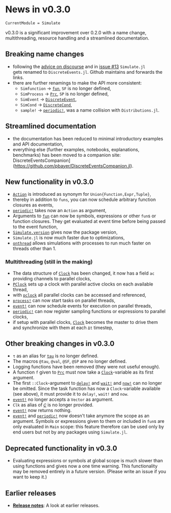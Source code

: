 # News in v0.3.0

```@meta
CurrentModule = Simulate
```
v0.3.0 is a significant improvement over 0.2.0 with a name change,
multithreading, resource handling and a streamlined documentation.

## Breaking name changes
- following the [advice on discourse](https://discourse.julialang.org/t/simulate-v0-2-0-a-julia-package-for-discrete-event-simulation/31822) and in
  [issue #13](https://github.com/pbayer/Simulate.jl/issues/13) `Simulate.jl`  
  gets renamed to `DiscreteEvents.jl`. Github maintains and forwards the links.
- there are further renamings to make the API more consistent:
  - `Simfunction` → [`fun`](@ref), `SF` is no longer defined,
  - `SimProcess` → [`Prc`](@ref), `SP` is no longer defined,
  - `SimEvent` → [`DiscreteEvent`](@ref),
  - `SimCond` → [`DiscreteCond`](@ref),
  - `sample!` → [`periodic!`](@ref), was a name collision with `Distributions.jl`.

## Streamlined documentation
- the documentation has been reduced to minimal introductory examples and API
  documentation,
- everything else (further examples, notebooks, explanations, benchmarks) has
  been moved to a companion site: DiscreteEventsCompanion](https://github.com/pbayer/DiscreteEventsCompanion.jl).

## New functionality in v0.3.0
- [`Action`](@ref) is introduced as synonym for `Union{Function,Expr,Tuple}`,
- thereby in addition to `funs`, you can now schedule arbitrary function
  closures as events,  
- [`periodic!`](@ref) takes now an `Action` as argument,
- Arguments to [`fun`](@ref) can now be symbols, expressions or other `fun`s or
  function closures. They get evaluated at event time before being passed to the
  event function,
- [`Simulate.version`](@ref) gives now the package version,
- `Simulate.jl` is now much faster due to optimizations,
- [`onthread`](@ref) allows simulations with processes to run much faster on
  threads other than 1.

### Multithreading (still in the making)
- The data structure of [`Clock`](@ref) has been changed, it now has a field
  `ac` providing channels to parallel clocks,  
- [`PClock`](@ref) sets up a clock with parallel active clocks on each available
  thread,
- with [`pclock`](@ref) all parallel clocks can be accessed and referenced,
- [`process!`](@ref) can now start tasks on parallel threads,
- [`event!`](@ref) can now schedule events for execution on parallel threads,
- [`periodic!`](@ref) can now register sampling functions or expressions to
  parallel clocks,
- if setup with parallel clocks, [`Clock`](@ref) becomes the master to drive
  them and synchronize with them at each `Δt` timestep,

## Other breaking changes in v0.3.0
- `τ` as an alias for [`tau`](@ref) is no longer defined.
- The macros `@tau`, `@val`, `@SF`, `@SP` are no longer defined.
- Logging functions have been removed (they were not useful enough).
- A function `f` given to [`Prc`](@ref) must now take a
  [`Clock`](@ref)-variable as its first argument.
- The first `::Clock`-argument to [`delay!`](@ref) and [`wait!`](@ref) and
  [`now!`](@ref) can no  longer be omitted. Since the task function has now a
  `Clock`-variable available (see above), it must provide it to `delay!`,
  `wait!` and `now`.
- [`event!`](@ref) no longer accepts a `Vector` as argument.
- `Clk` as alias of [`𝐶`](@ref) is no longer provided.
- [`event!`](@ref) now returns nothing.
- [`event!`](@ref) and [`periodic!`](@ref) now doesn't take anymore the scope
  as an argument. Symbols or expressions given to them or included in `fun`s
  are only evaluated in `Main` scope: this feature therefore can be
  used only by end users but not by any packages using `Simulate.jl`.

## Deprecated functionality in v0.3.0
- Evaluating expressions or symbols at global scope is much slower than using
  functions and gives now a one time warning. This functionality may be
  removed entirely in a future version. (Please write an issue if you want to
  keep it.)

## Earlier releases

- [**Release notes**](history.md): A look at earlier releases.
